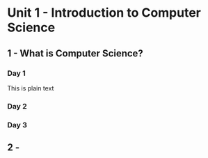 # Unit 1 - Introduction to Computer Science

## 1 - What is Computer Science?
### Day 1
This is plain text

### Day 2


### Day 3

## 2 - 